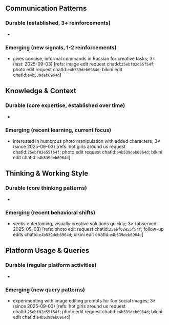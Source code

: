 ## Communication Patterns
### Durable (established, 3+ reinforcements)
-

### Emerging (new signals, 1-2 reinforcements)
- gives concise, informal commands in Russian for creative tasks; 3× (last: 2025-09-03) [refs: image edit request chatId:`25ebf02e55f54f`; photo edit request chatId:`e4b539deb6964d`; bikini edit chatId:`e4b539deb6964d`]

## Knowledge & Context
### Durable (core expertise, established over time)
-

### Emerging (recent learning, current focus)
- interested in humorous photo manipulation with added characters; 3× (since 2025-09-03) [refs: hot girls around us request chatId:`25ebf02e55f54f`; photo edit request chatId:`e4b539deb6964d`; bikini edit chatId:`e4b539deb6964d`]

## Thinking & Working Style
### Durable (core thinking patterns)
-

### Emerging (recent behavioral shifts)
- seeks entertaining, visually creative solutions quickly; 3× (observed: 2025-09-03) [refs: photo edit request chatId:`25ebf02e55f54f`; follow-up edits chatId:`e4b539deb6964d`; bikini edit chatId:`e4b539deb6964d`]

## Platform Usage & Queries
### Durable (regular platform activities)
-

### Emerging (new query patterns)
- experimenting with image editing prompts for fun social images; 3× (since 2025-09-03) [refs: hot girls around us request chatId:`25ebf02e55f54f`; photo edit request chatId:`e4b539deb6964d`; bikini edit chatId:`e4b539deb6964d`]